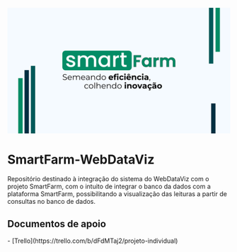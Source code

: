 <p align="center">
  <img src="App/public/Img/Banner SmartFarm.png"/>
</p>

# SmartFarm-WebDataViz
Repositório destinado à integração do sistema do WebDataViz com o projeto SmartFarm, com o intuito de integrar o banco da dados com a plataforma SmartFarm, possibilitando a visualização das leituras a partir de consultas no banco de dados.

<h2>Documentos de apoio</h2>
- [Trello](https://trello.com/b/dFdMTaj2/projeto-individual)
